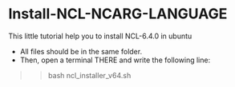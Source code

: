 # Install-NCL-NCARG-LANGUAGE
This little tutorial help you to install NCL-6.4.0 in ubuntu
- All files should be in the same folder.
- Then, open a terminal THERE and write the following line:
>> bash ncl_installer_v64.sh
